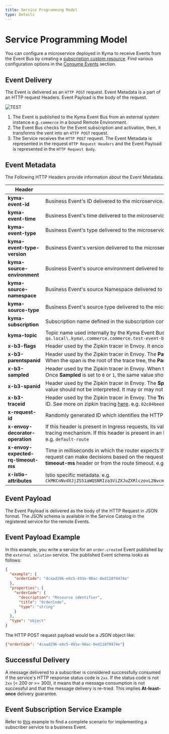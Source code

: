 ```yaml
---
title: Service Programming Model
type: Details
---
```

# Service Programming Model

You can configure a microservice deployed in Kyma to receive Events from the Event Bus by creating a [subscription custom resource](https://github.com/kyma-project/kyma/blob/master/resources/cluster-essentials/templates/eventing-subscription.crd.yaml). Find various configuration options in the [Consume Events](https://github.com/kyma-project/kyma/blob/master/docs/event-bus/docs/011-details-event-flow-requirements.md#consume-events) section.

## Event Delivery

The Event is delivered as an `HTTP POST` request. Event Metadata is a part of an HTTP request Headers. Event Payload is the body of the request.

![TEST](assets/service-programming-model.png)

1. The Event is published to the Kyma Event Bus from an external system instance e.g. `commerce` in a bound Remote Environment.
2. The Event Bus checks for the Event subscription and activation, then, it transforms the vent into an `HTTP POST` request.
3. The Service receives the `HTTP POST` request. The Event Metadata is represented in the request `HTTP Request Headers` and the Event Payload is represented in the `HTTP Request Body`.

## Event Metadata

The Following HTTP Headers provide information about the Event Metadata.

|Header| Description|
|------|--------|
| **kyma-event-id** | Business Event's ID delivered to the microservice. e.g. `8365633f-53d1-4518-85e7-e5604839bca7` |
| **kyma-event-time** | Business Event's time delivered to the microservice. e.g. `2018-11-02T22:08:41+00:00` |
| **kyma-event-type** | Business Event's type delivered to the microservice. e.g. `order.created` |
| **kyma-event-type-version** | Business Event's version delivered to the microservice. e.g. `v1` |
| **kyma-source-environment** | Business Event's source environment delivered to the microservice. e.g. `external-solution-qa` |
| **kyma-source-namespace** | Business Event's source Namespace delivered to the microservice. e.g. `local.kyma.commerce` |
| **kyma-source-type** | Business Event's source type delivered to the microservice. e.g. `commerce` |
| **kyma-subscription** | Subscription name defined in the subscription contract, or in a CRD. This business Event is published to its subscribers. e.g. `example-subscription` |
| **kyma-topic** | Topic name used internally by the Kyma Event Bus to deliver messages to the subscribers via a Message Bus. e.g. `external-solution-qa.local\.kyma\.commerce.commerce.test-event-bus.v1` |
| **x-b3-flags** | Header used by the Zipkin tracer in Envoy. It encodes one or more options. See more on Zipkin tracing [here](https://github.com/openzipkin/b3-propagation). e.g. `0` |
| **x-b3-parentspanid** | Header used by the Zipkin tracer in Envoy. The **ParentSpanId** is 64-bit in length and indicates the position of the parent operation in the trace tree. When the span is the root of the trace tree, the **ParentSpanId** is absent. See more on zipkin tracing [here](https://github.com/openzipkin/b3-propagation) e.g. `3f52e7d591bf74e8` |
| **x-b3-sampled** | Header used by the Zipkin tracer in Envoy. When the **Sampled** flag is either not specified or set to `1`, the span is reported to the tracing system. Once **Sampled** is set to `0` or `1`, the same value should be consistently sent downstream. See more on zipkin tracing [here](https://github.com/openzipkin/b3-propagation). e.g. `1` |
| **x-b3-spanid** | Header used by the Zipkin tracer in Envoy. The **SpanId** is 64-bit in length and indicates the position of the current operation in the trace tree. The value should not be interpreted. It may or may not be derived from the value of the **TraceId**. See more on zipkin tracing [here](https://github.com/openzipkin/b3-propagation). e.g. `7350c92dc6fa825e` |
| **x-b3-traceid** | Header used by the Zipkin tracer in Envoy. The **TraceId** is 64-bit in length and indicates the overall ID of the trace. Every span in a trace shares this ID. See more on zipkin tracing [here](https://github.com/openzipkin/b3-propagation). e.g. `02c04beed9aa6c53` |
| **x-request-id** | Randomly generated ID which identifies the HTTP request delivering the business Event. e.g. `ec0ffa2a-13b6-9e63-9563-12e5c0e27e38` |
| **x-envoy-decorator-operation** | If this header is present in Ingress requests, its value overrides any locally defined operation (span) name on the server span generated by the tracing mechanism. If this header is present in an Egress response, its value overrides any locally defined operation (span) name on the client span. e.g. `default-route` |
| **x-envoy-expected-rq-timeout-ms** | Time in milliseconds in which the router expects the request to be completed. Envoy sets this header so that the upstream host receiving the request can make decisions based on the request timeout. It is set on internal requests and is either taken from the **x-envoy-upstream-rq-timeout-ms** header or from the route timeout. e.g. `15000` |
| **x-istio-attributes** | Istio specific metadata. e.g. `CkMKCnNvdXJjZS51aWQSNRIza3ViZXJuZXRlczovL2NvcmUtcHVzaC01ZDg5OTU1ZjhiLXhjZ3ZyLmt5bWEtc3lzdGVtCh8KCXNvdXJjZS5pcBISMhAAAAAAAAAAAAAA//+sEQAb` |

## Event Payload

The Event Payload is delivered as the body of the HTTP Request in JSON format. The JSON schema is available in the Service Catalog in the registered service for the remote Events.

## Event Payload Example

In this example, you write a service for an `order.created` Event published by the `external solution` service. The published Event schema looks as follows:

```json
{
  "example": {
    "orderCode": "4caad296-e0c5-491e-98ac-0ed118f9474e"
  },
  "properties": {
    "orderCode": {
      "description": "Resource identifier",
      "title": "OrderCode",
      "type": "string"
    }
  },
  "type": "object"
}
```

The HTTP POST request payload would be a JSON object like:

```json
{"orderCode": "4caad296-e0c5-491e-98ac-0ed118f9474e"}
```

## Successful Delivery

A message delivered to a subscriber is considered successfully consumed if the service's HTTP response status code is `2xx`. If the status code is not `2xx` (< 200 or >= 300), it means that a message consumption is not successful and that the message delivery is re-tried. This implies **At-least-once** delivery guarantee.

## Event Subscription Service Example

Refer to [this](https://github.com/kyma-project/examples/tree/master/event-subscription/service) example to find a complete scenario for implementing a subscriber service to a business Event.
